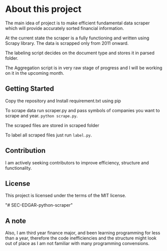 # About this project 

   The main idea of project is to make efficient fundamental data scraper which will provide accurately sorted financial information.
   
   At the current state the scraper is a fully functioning and written using Scrapy library.
        The data is scrapped only from 2011 onward.

   The labeling script decides on the document type and stores it in parsed folder.

   The Aggregation script is in very raw stage of progress and I will be working on it in the upcoming month.  

## Getting Started
   Copy the repository and Install requirement.txt using pip
  
   To scrape data run scraper.py and pass symbols of companies you want to scrape and year.
      ```
         python scrape.py
      ```.
        
   The scraped files are stored in scraped folder 

   To label all scraped files just run 
      ```
         label.py
      ```.

## Contribution
I am actively seeking contributors to improve efficiency, structure and functionality.

## License

This project is licensed under the terms of the MIT license.

"# SEC-EDGAR-python-scraper" 

## A note 
Also, I am third year finance major, and been learning programming for less than a year, therefore the code inefficiencies and the structure might look out of place as I am not familiar with many programming convensions. 
